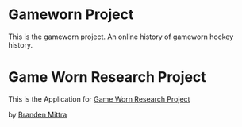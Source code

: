 # Gameworn Project

This is the gameworn project. An online history of gameworn hockey history. 

# Game Worn Research Project

This is the Application for
[Game Worn Research Project](http://richter35.com)

by [Branden Mittra](http://richter35.com)
